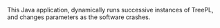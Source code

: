  
This Java application, dynamically runs successive instances of TreePL, and changes parameters as the software crashes.
